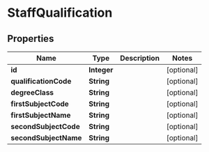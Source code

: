 
# StaffQualification

## Properties
Name | Type | Description | Notes
------------ | ------------- | ------------- | -------------
**id** | **Integer** |  |  [optional]
**qualificationCode** | **String** |  |  [optional]
**degreeClass** | **String** |  |  [optional]
**firstSubjectCode** | **String** |  |  [optional]
**firstSubjectName** | **String** |  |  [optional]
**secondSubjectCode** | **String** |  |  [optional]
**secondSubjectName** | **String** |  |  [optional]



